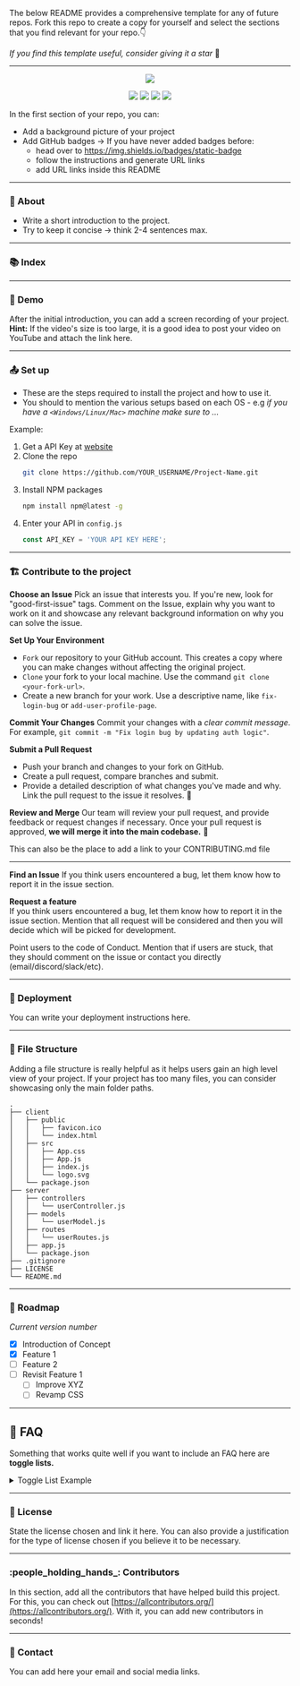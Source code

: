 The below README provides a comprehensive template for any of future repos. 
Fork this repo to create a copy for yourself and select the sections that you find relevant for your repo.👇

_If you find this template useful, consider giving it a star_ 🙏


---

<p align="center">
    <!--     You can add your logo here -->
    <img src="https://www.amug.com/wp-content/uploads/2016/09/you-logo-here-300x106.png" />
</p>
<p align="center">
  <!-- You can add your badges here -->
  <!-- If you have never added badges, head over to https://img.shields.io/badges/static-badge, follow the instructions and generate URL links to add below -->
  <img src="https://img.shields.io/badge/STARS-20K-green"  />
  <img src="https://img.shields.io/badge/FORKS-15K-blue"  />
  <img src="https://img.shields.io/badge/npm-v.0.21.0-red"  />
  <img src="https://img.shields.io/badge/LICENSE-MIT-green"  />
</p>


In the first section of your repo, you can:
- Add a background picture of your project
- Add GitHub badges -> If you have never added badges before:
    - head over to https://img.shields.io/badges/static-badge
    - follow the instructions and generate URL links
    - add URL links inside this README

---

### :star2: About
- Write a short introduction to the project.
- Try to keep it concise -> think 2-4 sentences max.

---

### :books: Index


---

###  :movie_camera: Demo
After the initial introduction, you can add a screen recording of your project.
**Hint:** If the video's size is too large, it is a good idea to post your video on YouTube and attach the link here. 

---

###  :outbox_tray: Set up
- These are the steps required to install the project and how to use it.
- You should to mention the various setups based on each OS - e.g _if you have a `<Windows/Linux/Mac>` machine make sure to ..._

Example:
1. Get a API Key at [website](example.com)
2. Clone the repo
   ```sh
   git clone https://github.com/YOUR_USERNAME/Project-Name.git
   ```
3. Install NPM packages
   ```sh
   npm install npm@latest -g
   ```
4. Enter your API in `config.js`
   ```js
   const API_KEY = 'YOUR API KEY HERE';
   ```

---

###  :building_construction: Contribute to the project

**Choose an Issue**
Pick an issue that interests you. If you're new, look for "good-first-issue" tags.
Comment on the Issue, explain why you want to work on it and showcase any relevant background information on why you can solve the issue.

**Set Up Your Environment**
- `Fork` our repository to your GitHub account. This creates a copy where you can make changes without affecting the original project.
- `Clone` your fork to your local machine. Use the command `git clone <your-fork-url>`.
- Create a new branch for your work. Use a descriptive name, like `fix-login-bug` or `add-user-profile-page`.

**Commit Your Changes**
Commit your changes with a _clear commit message_. For example, `git commit -m "Fix login bug by updating auth logic"`.

**Submit a Pull Request**
- Push your branch and changes to your fork on GitHub.
- Create a pull request, compare branches and submit.
- Provide a detailed description of what changes you've made and why. Link the pull request to the issue it resolves. 🔗

**Review and Merge**
Our team will review your pull request, and provide feedback or request changes if necessary. 
Once your pull request is approved, **we will merge it into the main codebase.** 🥳

This can also be the place to add a link to your CONTRIBUTING.md file

---

**Find an Issue**
If you think users encountered a bug, let them know how to report it in the issue section.

**Request a feature** <br>
If you think users encountered a bug, let them know how to report it in the issue section.
Mention that all request will be considered and then you will decide which will be picked for development.  

Point users to the code of Conduct.
Mention that if users are stuck, that they should comment on the issue or contact you directly (email/discord/slack/etc).


---

### :rocket: Deployment
You can write your deployment instructions here.

---

###  :file_folder: File Structure

Adding a file structure is really helpful as it helps users gain an high level view of your project. 
If your project has too many files, you can consider showcasing only the main folder paths. 

```
.
├── client
│   ├── public
│   │   ├── favicon.ico
│   │   └── index.html
│   ├── src
│   │   ├── App.css
│   │   ├── App.js
│   │   ├── index.js
│   │   └── logo.svg
│   └── package.json
├── server
│   ├── controllers
│   │   └── userController.js
│   ├── models
│   │   └── userModel.js
│   ├── routes
│   │   └── userRoutes.js
│   ├── app.js
│   └── package.json
├── .gitignore
├── LICENSE
└── README.md
```

---

### :bicyclist: Roadmap
_Current version number_
- [x] Introduction of Concept
- [x] Feature 1
- [ ] Feature 2
- [ ] Revisit Feature 1
    - [ ] Improve XYZ
    - [ ] Revamp CSS

---

## :thinking: FAQ
Something that works quite well if you want to include an FAQ  here are **toggle lists.** 

<details>
  <summary>Toggle List Example</summary>
  
  ### Title
  1. ABC
  2. DEF
     * Hello
     * Bye

  ### Here's the MARKDOWN template to build your own toggle lists
  ```
    <details>
    <summary>Toggle List Example</summary>
    
    ### Heading
    1. ABC
    2. DEF
       * Hello
       * Bye
    </details>
  ```

</details>

---

### :page_facing_up: License
State the license chosen and link it here.
You can also provide a justification for the type of license chosen if you believe it to be necessary.

---

### :people_holding_hands_: Contributors
In this section, add all the contributors that have helped build this project.
For this, you can check out [https://allcontributors.org/](https://allcontributors.org/).
With it, you can add new contributors in seconds!

---

### :email: Contact 
You can add here your email and social media links.


